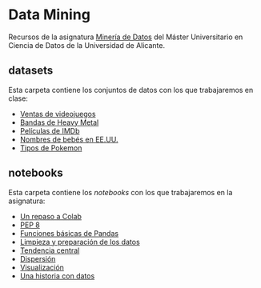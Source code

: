 # Data Mining
Recursos de la asignatura [Minería de Datos](http://cvnet.cpd.ua.es/Guia-Docente/?wcodasi=43458&wlengua=es&scaca=2020-21) del Máster Universitario en Ciencia de Datos de la Universidad de Alicante.

## datasets
Esta carpeta contiene los conjuntos de datos con los que trabajaremos en clase:
* [Ventas de videojuegos](https://github.com/d-tomas/data-mining/blob/main/datasets/video_game_sales.csv)
* [Bandas de Heavy Metal](https://github.com/d-tomas/data-mining/blob/main/datasets/metal_bands.csv)
* [Películas de IMDb](https://github.com/d-tomas/data-mining/blob/main/datasets/imdb.tgz)
* [Nombres de bebés en EE.UU.](https://github.com/d-tomas/data-mining/blob/main/datasets/babynames.tgz)
* [Tipos de Pokemon](https://github.com/d-tomas/data-mining/blob/main/datasets/pokemon.csv)

## notebooks
Esta carpeta contiene los *notebooks* con los que trabajaremos en la asignatura:
* [Un repaso a Colab](https://github.com/d-tomas/data-mining/blob/main/notebooks/data_mining_1.1.ipynb)
* [PEP 8](https://github.com/d-tomas/data-mining/blob/main/notebooks/data_mining_1.2.ipynb)
* [Funciones básicas de Pandas](https://github.com/d-tomas/data-mining/blob/main/notebooks/data_mining_2.1.ipynb)
* [Limpieza y preparación de los datos](https://github.com/d-tomas/data-mining/blob/main/notebooks/data_mining_2.2.ipynb)
* [Tendencia central](https://github.com/d-tomas/data-mining/blob/main/notebooks/data_mining_2.3.ipynb)
* [Dispersión](https://github.com/d-tomas/data-mining/blob/main/notebooks/data_mining_2.4.ipynb)
* [Visualización](https://github.com/d-tomas/data-mining/blob/main/notebooks/data_mining_3.1.ipynb)
* [Una historia con datos](https://github.com/d-tomas/data-mining/blob/main/notebooks/data_mining_3.2.ipynb)

